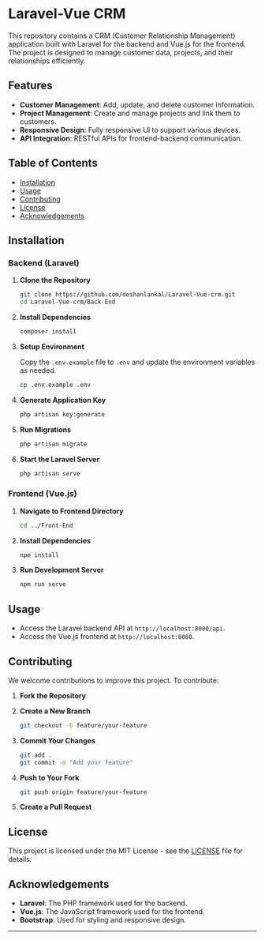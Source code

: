 
# Laravel-Vue CRM

This repository contains a CRM (Customer Relationship Management) application built with Laravel for the backend and Vue.js for the frontend. The project is designed to manage customer data, projects, and their relationships efficiently.

## Features

- **Customer Management**: Add, update, and delete customer information.
- **Project Management**: Create and manage projects and link them to customers.
- **Responsive Design**: Fully responsive UI to support various devices.
- **API Integration**: RESTful APIs for frontend-backend communication.

## Table of Contents

- [Installation](#installation)
- [Usage](#usage)
- [Contributing](#contributing)
- [License](#license)
- [Acknowledgements](#acknowledgements)

## Installation

### Backend (Laravel)

1. **Clone the Repository**

   ```bash
   git clone https://github.com/deshanlankal/Laravel-Vue-crm.git
   cd Laravel-Vue-crm/Back-End
   ```

2. **Install Dependencies**

   ```bash
   composer install
   ```

3. **Setup Environment**

   Copy the `.env.example` file to `.env` and update the environment variables as needed.

   ```bash
   cp .env.example .env
   ```

4. **Generate Application Key**

   ```bash
   php artisan key:generate
   ```

5. **Run Migrations**

   ```bash
   php artisan migrate
   ```

6. **Start the Laravel Server**

   ```bash
   php artisan serve
   ```

### Frontend (Vue.js)

1. **Navigate to Frontend Directory**

   ```bash
   cd ../Front-End
   ```

2. **Install Dependencies**

   ```bash
   npm install
   ```

3. **Run Development Server**

   ```bash
   npm run serve
   ```

## Usage

- Access the Laravel backend API at `http://localhost:8000/api`.
- Access the Vue.js frontend at `http://localhost:8080`.

## Contributing

We welcome contributions to improve this project. To contribute:

1. **Fork the Repository**
2. **Create a New Branch**

   ```bash
   git checkout -b feature/your-feature
   ```

3. **Commit Your Changes**

   ```bash
   git add .
   git commit -m "Add your feature"
   ```

4. **Push to Your Fork**

   ```bash
   git push origin feature/your-feature
   ```

5. **Create a Pull Request**

## License

This project is licensed under the MIT License - see the [LICENSE](LICENSE) file for details.

## Acknowledgements

- **Laravel**: The PHP framework used for the backend.
- **Vue.js**: The JavaScript framework used for the frontend.
- **Bootstrap**: Used for styling and responsive design.

---
